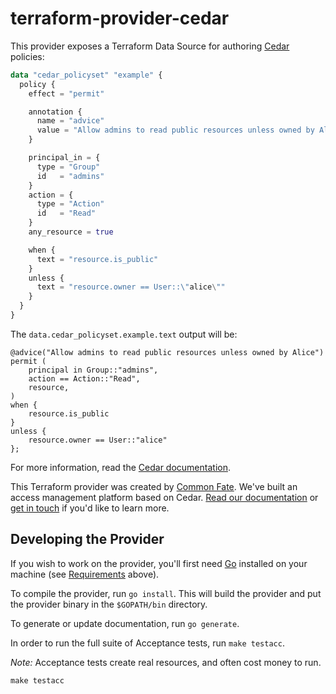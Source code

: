 # terraform-provider-cedar

This provider exposes a Terraform Data Source for authoring [Cedar](https://cedarpolicy.com) policies:

```terraform
data "cedar_policyset" "example" {
  policy {
    effect = "permit"

    annotation {
      name = "advice"
      value = "Allow admins to read public resources unless owned by Alice"
    }

    principal_in = {
      type = "Group"
      id   = "admins"
    }
    action = {
      type = "Action"
      id   = "Read"
    }
    any_resource = true

    when {
      text = "resource.is_public"
    }
    unless {
      text = "resource.owner == User::\"alice\""
    }
  }
}
```

The `data.cedar_policyset.example.text` output will be:

```
@advice("Allow admins to read public resources unless owned by Alice")
permit (
    principal in Group::"admins",
    action == Action::"Read",
    resource,
)
when {
    resource.is_public
}
unless {
    resource.owner == User::"alice"
};
```

For more information, read the [Cedar documentation](https://docs.cedarpolicy.com).

This Terraform provider was created by [Common Fate](https://commonfate.io). We've built an access management platform based on Cedar. [Read our documentation](https://docs.commonfate.io) or [get in touch](mailto:hello@commonfate.io) if you'd like to learn more.

## Developing the Provider

If you wish to work on the provider, you'll first need [Go](http://www.golang.org) installed on your machine (see [Requirements](#requirements) above).

To compile the provider, run `go install`. This will build the provider and put the provider binary in the `$GOPATH/bin` directory.

To generate or update documentation, run `go generate`.

In order to run the full suite of Acceptance tests, run `make testacc`.

*Note:* Acceptance tests create real resources, and often cost money to run.

```shell
make testacc
```

